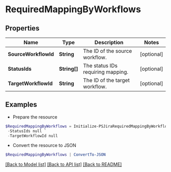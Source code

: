 # RequiredMappingByWorkflows
## Properties

Name | Type | Description | Notes
------------ | ------------- | ------------- | -------------
**SourceWorkflowId** | **String** | The ID of the source workflow. | [optional] 
**StatusIds** | **String[]** | The status IDs requiring mapping. | [optional] 
**TargetWorkflowId** | **String** | The ID of the target workflow. | [optional] 

## Examples

- Prepare the resource
```powershell
$RequiredMappingByWorkflows = Initialize-PSJiraRequiredMappingByWorkflows  -SourceWorkflowId null `
 -StatusIds null `
 -TargetWorkflowId null
```

- Convert the resource to JSON
```powershell
$RequiredMappingByWorkflows | ConvertTo-JSON
```

[[Back to Model list]](../README.md#documentation-for-models) [[Back to API list]](../README.md#documentation-for-api-endpoints) [[Back to README]](../README.md)

